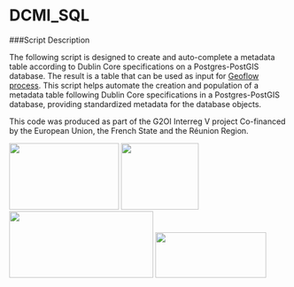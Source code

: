 # DCMI_SQL


###Script Description

The following script is designed to create and auto-complete a metadata table according to Dublin Core specifications on a Postgres-PostGIS database.
The result is a table that can be used as input for [Geoflow process](https://github.com/r-geoflow/geoflow).
This script helps automate the creation and population of a metadata table following Dublin Core specifications in a Postgres-PostGIS database, providing standardized metadata for the database objects.


This code was produced as part of the G2OI Interreg V project Co-financed by the European Union, the French State and the Réunion Region.

<div  style="float:left;">
	<img height=120  width=198  src="https://upload.wikimedia.org/wikipedia/commons/b/b7/Flag_of_Europe.svg">
	<img  src="https://upload.wikimedia.org/wikipedia/fr/thumb/2/22/Republique-francaise-logo.svg/512px-Republique-francaise-logo.svg.png?20201008150502"  height=120  width=140 >
	<img  height=120  width=260  src="https://upload.wikimedia.org/wikipedia/fr/3/3b/Logolareunion.png">
	<img height=82  width=200  src="https://regionreunion.com/IMG/jpg/interreg_vi_fr.jpg">
</div>
<br>
